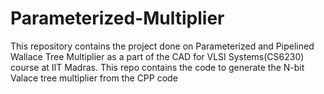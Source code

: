 # Parameterized-Multiplier
This repository contains the project done on Parameterized and Pipelined Wallace Tree Multiplier as a part of the CAD for VLSI Systems(CS6230) course at IIT Madras. This repo contains the code to generate the N-bit Valace tree multiplier from the CPP code
